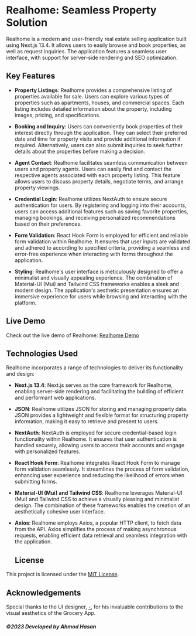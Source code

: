 # Realhome: Seamless Property Solution

Realhome is a modern and user-friendly real estate selling application built using Next.js 13.4. It allows users to easily browse and book properties, as well as request inquiries. The application features a seamless user interface, with support for server-side rendering and SEO optimization.

## Key Features

- **Property Listings**: Realhome provides a comprehensive listing of properties available for sale. Users can explore various types of properties such as apartments, houses, and commercial spaces. Each listing includes detailed information about the property, including images, pricing, and specifications.

- **Booking and Inquiry**: Users can conveniently book properties of their interest directly through the application. They can select their preferred date and time for property visits and provide additional information if required. Alternatively, users can also submit inquiries to seek further details about the properties before making a decision.

- **Agent Contact**: Realhome facilitates seamless communication between users and property agents. Users can easily find and contact the respective agents associated with each property listing. This feature allows users to discuss property details, negotiate terms, and arrange property viewings.

- **Credential Login**: Realhome utilizes NextAuth to ensure secure authentication for users. By registering and logging into their accounts, users can access additional features such as saving favorite properties, managing bookings, and receiving personalized recommendations based on their preferences.

- **Form Validation**: React Hook Form is employed for efficient and reliable form validation within Realhome. It ensures that user inputs are validated and adhered to according to specified criteria, providing a seamless and error-free experience when interacting with forms throughout the application.

- **Styling**: Realhome's user interface is meticulously designed to offer a minimalist and visually appealing experience. The combination of Material-UI (Mui) and Tailwind CSS frameworks enables a sleek and modern design. The application's aesthetic presentation ensures an immersive experience for users while browsing and interacting with the platform.

## Live Demo

Check out the live demo of Realhome: [Realhome Demo](https://realehome-8zvm86jqi-ahmod001.vercel.app)

## Technologies Used

Realhome incorporates a range of technologies to deliver its functionality and design:

- **Next.js 13.4**: Next.js serves as the core framework for Realhome, enabling server-side rendering and facilitating the building of efficient and performant web applications. 

- **JSON**: Realhome utilizes JSON for storing and managing property data. JSON provides a lightweight and flexible format for structuring property information, making it easy to retrieve and present to users.
- **NextAuth**: NextAuth is employed for secure credential-based login functionality within Realhome. It ensures that user authentication is handled securely, allowing users to access their accounts and engage with personalized features. 

- **React Hook Form**: Realhome integrates React Hook Form to manage form validation seamlessly. It streamlines the process of form validation, enhancing user experience and reducing the likelihood of errors when submitting forms.

- **Material-UI (Mui) and Tailwind CSS**: Realhome leverages Material-UI (Mui) and Tailwind CSS to achieve a visually pleasing and minimalist design. The combination of these frameworks enables the creation of an aesthetically cohesive user interface.

- **Axios**: Realhome employs Axios, a popular HTTP client, to fetch data from the API. Axios simplifies the process of making asynchronous requests, enabling efficient data retrieval and seamless integration with the application. 

  ## License

This project is licensed under the [MIT License](LICENSE).

## Acknowledgements

Special thanks to the UI designer, [-](https://www.behance.net/DesignAxen?fbclid=IwAR3qIu-zVNheaFgqoT686xVv2cQbZijEYDb8wTBKSbaeSISL07UIWI3SR9U), for his invaluable contributions to the visual aesthetics of the Grocery App.



##### ©2023 Developed by Ahmod Hasan

